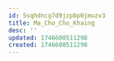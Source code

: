 ```yaml
---
id: 5sqhdncg7d9jzpbp0jmuzv3
title: Ma_Cho_Cho_Khaing
desc: ''
updated: 1746600511298
created: 1746600511298
---
```

